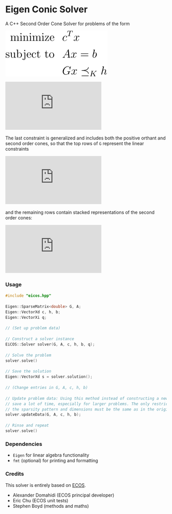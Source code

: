 # Eigen Conic Solver

A C++ Second Order Cone Solver for problems of the form

<!--
\begin{aligned} 
\text{minimize} \ \ &c^T x \\
\text{subject to} \ \ &Ax = b \\
&Gx \preceq_K h
\end{aligend}
-->
![equation](svg/problem.svg?raw=true "Problem Formulation")

<!-- 
\begin{align*}
x & \dots\text{Variable vector} \in \mathbb{R}^{n_{var}} \\
G & \dots\text{Inequality constraint matrix} \in \mathbb{R}^{n_{ineq} \times n_{var}} \\
A & \dots\text{Equality constraint matrix} \in \mathbb{R}^{n_{eq} \times n_{var}} \\
c & \dots\text{Variable weight vector} \in \mathbb{R}^{n_{var}} \\
h & \dots\text{Inequality constraint vector} \in \mathbb{R}^{n_{ineq}} \\
b & \dots\text{Equality constraint vector} \in \mathbb{R}^{n_{eq}} \\
q & \dots\text{Vector containing dimension of each cone constraint} \in \mathbb{N}^{n_{cones}} \\\\
n_{var} & \dots\text{Number of variables} \\
n_{eq} & \dots\text{Number of equality constraints} \\
n_{ineq} & \dots\text{Number of inequality constraints} \\
n_{pc} & \dots\text{Number of positive constraints (dimension of positive orthant)} \\
n_{cones} & \dots\text{Number of second order cones in K} \\
\end{align*}
-->
![symbols](https://latex.codecogs.com/svg.latex?%5Cbegin%7Balign*%7D%20x%20%26%20%5Cdots%5Ctext%7BVariable%20vector%7D%20%5Cin%20%5Cmathbb%7BR%7D%5E%7Bn_%7Bvar%7D%7D%20%5C%5C%20G%20%26%20%5Cdots%5Ctext%7BInequality%20constraint%20matrix%7D%20%5Cin%20%5Cmathbb%7BR%7D%5E%7Bn_%7Bineq%7D%20%5Ctimes%20n_%7Bvar%7D%7D%20%5C%5C%20A%20%26%20%5Cdots%5Ctext%7BEquality%20constraint%20matrix%7D%20%5Cin%20%5Cmathbb%7BR%7D%5E%7Bn_%7Beq%7D%20%5Ctimes%20n_%7Bvar%7D%7D%20%5C%5C%20c%20%26%20%5Cdots%5Ctext%7BVariable%20weight%20vector%7D%20%5Cin%20%5Cmathbb%7BR%7D%5E%7Bn_%7Bvar%7D%7D%20%5C%5C%20h%20%26%20%5Cdots%5Ctext%7BInequality%20constraint%20vector%7D%20%5Cin%20%5Cmathbb%7BR%7D%5E%7Bn_%7Bineq%7D%7D%20%5C%5C%20b%20%26%20%5Cdots%5Ctext%7BEquality%20constraint%20vector%7D%20%5Cin%20%5Cmathbb%7BR%7D%5E%7Bn_%7Beq%7D%7D%20%5C%5C%20q%20%26%20%5Cdots%5Ctext%7BVector%20containing%20dimension%20of%20each%20cone%20constraint%7D%20%5Cin%20%5Cmathbb%7BN%7D%5E%7Bn_%7Bcones%7D%7D%20%5C%5C%5C%5C%20n_%7Bvar%7D%20%26%20%5Cdots%5Ctext%7BNumber%20of%20variables%7D%20%5C%5C%20n_%7Beq%7D%20%26%20%5Cdots%5Ctext%7BNumber%20of%20equality%20constraints%7D%20%5C%5C%20n_%7Bineq%7D%20%26%20%5Cdots%5Ctext%7BNumber%20of%20inequality%20constraints%7D%20%5C%5C%20n_%7Bpc%7D%20%26%20%5Cdots%5Ctext%7BNumber%20of%20positive%20constraints%20%28dimension%20of%20positive%20orthant%29%7D%20%5C%5C%20n_%7Bcones%7D%20%26%20%5Cdots%5Ctext%7BNumber%20of%20second%20order%20cones%20in%20K%7D%20%5C%5C%20%5Cend%7Balign*%7D)

The last constraint is generalized and includes both the positive orthant and second order cones, so that the top rows of `G` represent the linear constraints
<!--
\begin{gathered}
Cx \leq d \\
\Leftrightarrow \\
C \preceq d \\
\text{with} \\
C \in \mathbb{R}^{n_{eq} \times n_{var}} \\
d \in \mathbb{R}^{n_{eq}} \\
\end{gathered}
-->
![equation](https://latex.codecogs.com/svg.latex?%5Cbegin%7Bgathered%7D%20Cx%20%5Cleq%20d%20%5C%5C%20%5CLeftrightarrow%20%5C%5C%20C%20%5Cpreceq%20d%20%5C%5C%20%5Ctext%7Bwith%7D%20%5C%5C%20C%20%5Cin%20%5Cmathbb%7BR%7D%5E%7Bn_%7Beq%7D%20%5Ctimes%20n_%7Bvar%7D%7D%20%5C%5C%20d%20%5Cin%20%5Cmathbb%7BR%7D%5E%7Bn_%7Beq%7D%7D%20%5C%5C%20%5Cend%7Bgathered%7D)

and the remaining rows contain stacked representations of the second order cones:
<!--
\begin{gathered}
\lVert F_ix + g_i \rVert \leq v_i^T x + w_i \\
\Leftrightarrow \\
-\begin{bmatrix} v_i^T \\ F_i \end{bmatrix} \preceq \begin{bmatrix} w_i \\ g_i \end{bmatrix} \\
i = 1,...,n_{cones}
\\
\text{with} \\
v_i \in \mathbb{R}^{n_{var}} \\
F_i \in \mathbb{R}^{q_i-1 \times n_{var}} \\
w_i \in \mathbb{R} \\
g_i \in \mathbb{R}^{q_i-1} \\
\end{gathered}
-->
![equation](https://latex.codecogs.com/svg.latex?%5Cbegin%7Bgathered%7D%20%5ClVert%20F_ix%20&plus;%20g_i%20%5CrVert%20%5Cleq%20v_i%5ET%20x%20&plus;%20w_i%20%5C%5C%20%5CLeftrightarrow%20%5C%5C%20-%5Cbegin%7Bbmatrix%7D%20v_i%5ET%20%5C%5C%20F_i%20%5Cend%7Bbmatrix%7D%20%5Cpreceq%20%5Cbegin%7Bbmatrix%7D%20w_i%20%5C%5C%20g_i%20%5Cend%7Bbmatrix%7D%20%5C%5C%20i%20%3D%201%2C...%2Cn_%7Bcones%7D%20%5C%5C%20%5Ctext%7Bwith%7D%20%5C%5C%20v_i%20%5Cin%20%5Cmathbb%7BR%7D%5E%7Bn_%7Bvar%7D%7D%20%5C%5C%20F_i%20%5Cin%20%5Cmathbb%7BR%7D%5E%7Bq_i-1%20%5Ctimes%20n_%7Bvar%7D%7D%20%5C%5C%20w_i%20%5Cin%20%5Cmathbb%7BR%7D%20%5C%5C%20g_i%20%5Cin%20%5Cmathbb%7BR%7D%5E%7Bq_i-1%7D%20%5C%5C%20%5Cend%7Bgathered%7D)

### Usage
```cpp
#include "eicos.hpp"

Eigen::SparseMatrix<double> G, A;
Eigen::VectorXd c, h, b;
Eigen::VectorXi q;

// (Set up problem data)

// Construct a solver instance
EiCOS::Solver solver(G, A, c, h, b, q);

// Solve the problem
solver.solve()

// Save the solution
Eigen::VectorXd s = solver.solution();

// (Change entries in G, A, c, h, b)

// Update problem data: Using this method instead of constructing a new problem can
// save a lot of time, especially for larger problems. The only restriction is that 
// the sparsity pattern and dimensions must be the same as in the original problem.
solver.updateData(G, A, c, h, b);

// Rinse and repeat
solver.solve()

```

### Dependencies
* `Eigen` for linear algebra functionality
* `fmt` (optional) for printing and formatting

### Credits
This solver is entirely based on [ECOS](https://github.com/embotech/ecos).

* Alexander Domahidi (ECOS principal developer)
* Eric Chu (ECOS unit tests)
* Stephen Boyd (methods and maths)
